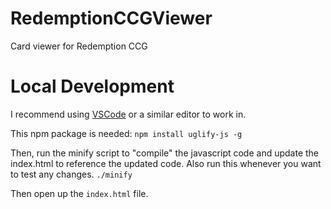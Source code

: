 # RedemptionCCGViewer
Card viewer for Redemption CCG

# Local Development

I recommend using [VSCode](https://code.visualstudio.com/) or a similar editor to work in.

This npm package is needed:
`npm install uglify-js -g`

Then, run the minify script to "compile" the javascript code and update the index.html to reference the updated code. Also run this whenever you want to test any changes.
`./minify`

Then open up the `index.html` file.

